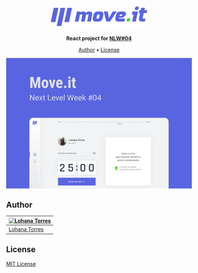 <h1 align="center">
  <br>
  <img src="./.github/logo.png" alt="Move.it Logo" width="262.75">
  <br>
</h1>

<p align="center">
  <strong>React project for <a href="https://nextlevelweek.com/inscricao/4">NLW#04</a></strong>
</p>

<p align="center">
  <a href="#author">Author</a> •
  <a href="#license">License</a>
</p>

<p align="center">
  <img alt="Screenshot for Move.it" src="./.github/screenshot.png">
</p>

## Author

| [![Lohana Torres](https://github.com/heyloh.png?size=100)](https://github.com/heyloh) |
| ------------------------------------------------------------------------------------- |
| [Lohana Torres](https://github.com/heyloh)                                            |

## License

[MIT License](./LICENSE.md)
